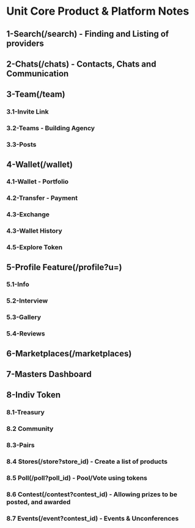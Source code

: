 # Unit Core Product & Platform Notes
## 1-Search(/search) - Finding and Listing of providers    
## 2-Chats(/chats) - Contacts, Chats and Communication
## 3-Team(/team)
### 3.1-Invite Link
### 3.2-Teams - Building Agency          
### 3.3-Posts   
## 4-Wallet(/wallet) 
### 4.1-Wallet - Portfolio
### 4.2-Transfer - Payment
### 4.3-Exchange
### 4.3-Wallet History
### 4.5-Explore Token
## 5-Profile Feature(/profile?u=)
### 5.1-Info
### 5.2-Interview
### 5.3-Gallery
### 5.4-Reviews
## 6-Marketplaces(/marketplaces)
## 7-Masters Dashboard
## 8-Indiv Token
### 8.1-Treasury
### 8.2 Community
### 8.3-Pairs
### 8.4 Stores(/store?store_id) - Create a list of products     
### 8.5 Poll(/poll?poll_id) - Pool/Vote using tokens           
### 8.6 Contest(/contest?contest_id) - Allowing prizes to be posted, and awarded  
### 8.7 Events(/event?contest_id) - Events & Unconferences  
